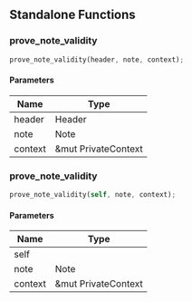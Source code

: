 ## Standalone Functions

### prove_note_validity

```rust
prove_note_validity(header, note, context);
```

#### Parameters
| Name | Type |
| --- | --- |
| header | Header |
| note | Note |
| context | &mut PrivateContext |

### prove_note_validity

```rust
prove_note_validity(self, note, context);
```

#### Parameters
| Name | Type |
| --- | --- |
| self |  |
| note | Note |
| context | &mut PrivateContext |

